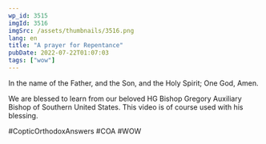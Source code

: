 ```yaml
---
wp_id: 3515
imgId: 3516
imgSrc: /assets/thumbnails/3516.png
lang: en
title: "A prayer for Repentance"
pubDate: 2022-07-22T01:07:03
tags: ["wow"]
---
```


<!-- page: 6 -->

<p>In the name of the Father, and the Son, and the Holy Spirit; One God, Amen. </p>
<p>We are blessed to learn from our beloved HG Bishop Gregory Auxiliary Bishop of Southern United States. This video is of course used with his blessing.</p>
<p>#CopticOrthodoxAnswers #COA #WOW</p>
